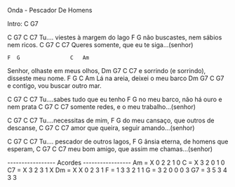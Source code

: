 Onda - Pescador De Homens

Intro: C  G7

C   G7                      C  C7
Tu.... viestes à margem do lago
        F                      G
não buscastes, nem sábios nem ricos.
          C  G7            C          C7
Queres somente, que eu te siga...(senhor)

    F  G                C   Am
Senhor, olhaste em meus olhos,
      Dm          G7                   C  C7
e sorrindo (e sorrindo), disseste meu nome.
        F  G               C  Am
Lá na areia, deixei o meu barco
      Dm G7                  C  G7
e contigo, vou buscar outro mar.

   C  G7                   C   C7
Tu....sabes tudo que eu tenho
        F                         G
no meu barco, não há ouro e nem prata
         C   G7            C          C7
somente redes, e o meu trabalho...(senhor)

   C  G7                C   C7
Tu....necessitas de mim,
           F                      G
do meu cansaço, que outros de descanse,
           C   G7         C          C7
amor que queira, seguir amando...(senhor)

   C  G7                      C  C7
Tu.... pescador de outros lagos,
        F                      G
ânsia eterna, de homens que esperam,
          C  G7               C          C7
meu bom amigo, que assim me chamas...(senhor)


----------------- Acordes -----------------
Am = X 0 2 2 1 0
C = X 3 2 0 1 0
C7 = X 3 2 3 1 X
Dm = X X 0 2 3 1
F = 1 3 3 2 1 1
G = 3 2 0 0 0 3
G7 = 3 5 3 4 3 3
